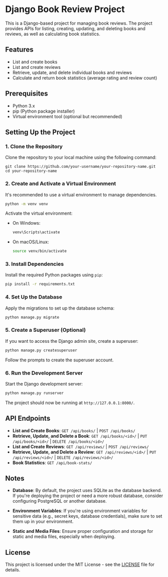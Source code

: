 
# Django Book Review Project

This is a Django-based project for managing book reviews. The project provides APIs for listing, creating, updating, and deleting books and reviews, as well as calculating book statistics.

## Features

- List and create books
- List and create reviews
- Retrieve, update, and delete individual books and reviews
- Calculate and return book statistics (average rating and review count)

## Prerequisites

- Python 3.x
- pip (Python package installer)
- Virtual environment tool (optional but recommended)

## Setting Up the Project

### 1. Clone the Repository

Clone the repository to your local machine using the following command:

```
git clone https://github.com/your-username/your-repository-name.git
cd your-repository-name
```

### 2. Create and Activate a Virtual Environment

It's recommended to use a virtual environment to manage dependencies.

```bash
python -m venv venv
```

Activate the virtual environment:

- On Windows:
  ```bash
  venv\Scripts\activate
  ```
- On macOS/Linux:
  ```bash
  source venv/bin/activate
  ```

### 3. Install Dependencies

Install the required Python packages using `pip`:

```bash
pip install -r requirements.txt
```

### 4. Set Up the Database

Apply the migrations to set up the database schema:

```bash
python manage.py migrate
```

### 5. Create a Superuser (Optional)

If you want to access the Django admin site, create a superuser:

```bash
python manage.py createsuperuser
```

Follow the prompts to create the superuser account.

### 6. Run the Development Server

Start the Django development server:

```bash
python manage.py runserver
```

The project should now be running at `http://127.0.0.1:8000/`.

## API Endpoints

- **List and Create Books**: `GET /api/books/` | `POST /api/books/`
- **Retrieve, Update, and Delete a Book**: `GET /api/books/<id>/` | `PUT /api/books/<id>/` | `DELETE /api/books/<id>/`
- **List and Create Reviews**: `GET /api/reviews/` | `POST /api/reviews/`
- **Retrieve, Update, and Delete a Review**: `GET /api/reviews/<id>/` | `PUT /api/reviews/<id>/` | `DELETE /api/reviews/<id>/`
- **Book Statistics**: `GET /api/book-stats/`

## Notes

- **Database**: By default, the project uses SQLite as the database backend. If you're deploying the project or need a more robust database, consider configuring PostgreSQL or another database.

- **Environment Variables**: If you're using environment variables for sensitive data (e.g., secret keys, database credentials), make sure to set them up in your environment.

- **Static and Media Files**: Ensure proper configuration and storage for static and media files, especially when deploying.

## License

This project is licensed under the MIT License - see the [LICENSE](LICENSE) file for details.
